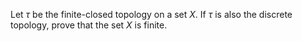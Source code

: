 Let $\tau$ be the finite-closed topology on a set $X$. If $\tau$ is also the discrete topology, prove that the set $X$ is finite.
